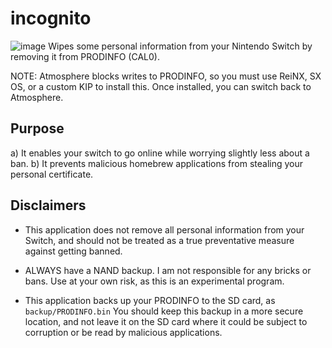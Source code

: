 # incognito
![image](https://github.com/tiansongyu/Switch-incognito/blob/master/res/display.jpg)
Wipes some personal information from your Nintendo Switch by removing it from PRODINFO (CAL0).

NOTE: Atmosphere blocks writes to PRODINFO, so you must use ReiNX, SX OS, or a custom KIP to install this. Once installed, you can switch back to Atmosphere.

## Purpose
a) It enables your switch to go online while worrying slightly less about a ban.
b) It prevents malicious homebrew applications from stealing your personal certificate.

## Disclaimers
* This application does not remove all personal information from your Switch, and should not be treated as a true preventative measure against getting banned.

* ALWAYS have a NAND backup. I am not responsible for any bricks or bans. Use at your own risk, as this is an experimental program.

* This application backs up your PRODINFO to the SD card, as `backup/PRODINFO.bin` You should keep this backup in a more secure location, and not leave it on the SD card where it could be subject to corruption or be read by malicious applications.  
